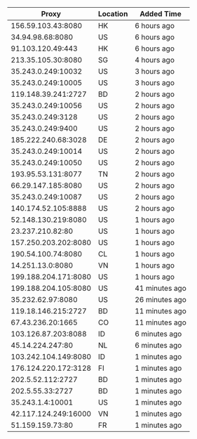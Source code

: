 | Proxy | Location | Added Time |
|---------|----------|------------|
| 156.59.103.43:8080 | HK | 6 hours ago |
| 34.94.98.68:8080 | US | 6 hours ago |
| 91.103.120.49:443 | HK | 6 hours ago |
| 213.35.105.30:8080 | SG | 4 hours ago |
| 35.243.0.249:10032 | US | 3 hours ago |
| 35.243.0.249:10005 | US | 3 hours ago |
| 119.148.39.241:2727 | BD | 2 hours ago |
| 35.243.0.249:10056 | US | 2 hours ago |
| 35.243.0.249:3128 | US | 2 hours ago |
| 35.243.0.249:9400 | US | 2 hours ago |
| 185.222.240.68:3028 | DE | 2 hours ago |
| 35.243.0.249:10014 | US | 2 hours ago |
| 35.243.0.249:10050 | US | 2 hours ago |
| 193.95.53.131:8077 | TN | 2 hours ago |
| 66.29.147.185:8080 | US | 2 hours ago |
| 35.243.0.249:10087 | US | 2 hours ago |
| 140.174.52.105:8888 | US | 2 hours ago |
| 52.148.130.219:8080 | US | 1 hours ago |
| 23.237.210.82:80 | US | 1 hours ago |
| 157.250.203.202:8080 | US | 1 hours ago |
| 190.54.100.74:8080 | CL | 1 hours ago |
| 14.251.13.0:8080 | VN | 1 hours ago |
| 199.188.204.171:8080 | US | 1 hours ago |
| 199.188.204.105:8080 | US | 41 minutes ago |
| 35.232.62.97:8080 | US | 26 minutes ago |
| 119.18.146.215:2727 | BD | 11 minutes ago |
| 67.43.236.20:1665 | CO | 11 minutes ago |
| 103.126.87.203:8088 | ID | 6 minutes ago |
| 45.14.224.247:80 | NL | 6 minutes ago |
| 103.242.104.149:8080 | ID | 1 minutes ago |
| 176.124.220.172:3128 | FI | 1 minutes ago |
| 202.5.52.112:2727 | BD | 1 minutes ago |
| 202.5.55.33:2727 | BD | 1 minutes ago |
| 35.243.1.4:10001 | US | 1 minutes ago |
| 42.117.124.249:16000 | VN | 1 minutes ago |
| 51.159.159.73:80 | FR | 1 minutes ago |
